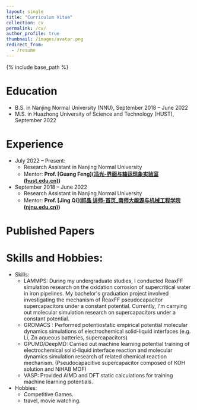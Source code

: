 ```yaml
---
layout: single
title: "Curriculum Vitae"
collection: cv
permalink: /cv/
author_profile: true
thumbnail: /images/avatar.png
redirect_from:
  - /resume
---
```


{% include base_path %}

Education
======
* B.S. in Nanjing Normal University (NNU), September 2018 – June 2022
* M.S. in Huazhong University of Science and Technology (HUST), September 2022

Experience
======
* July 2022 – Present:
  * Research Assistant in Nanjing Normal University
  * Mentor: **Prof. [Guang Feng]([冯光-界面与输运现象实验室 (hust.edu.cn)](http://itp.energy.hust.edu.cn/info/1003/1024.htm))**
* September 2018 – June 2022
  * Research Assistant in Nanjing Normal University
  * Mentor: **Prof. [Jing Qi]([祁晶 讲师-首页_南师大能源与机械工程学院 (njnu.edu.cn)](http://energy.njnu.edu.cn/info/1204/7387.htm))**


Published Papers
======







Skills and Hobbies:
======
* Skills:
	* LAMMPS: During my undergraduate studies, I conducted ReaxFF simulation research on the oxidation corrosion of supercritical water in iron pipelines. My bachelor's graduation project involved investigating the mechanism of ReaxFF pseudocapacitor supercapacitors under a constant potential. Currently, I'm carrying out molecular simulation research on supercapacitors under a constant potential.
	* GROMACS : Performed potentiostatic empirical potential molecular dynamics simulations of electrochemical solid-liquid interfaces (e.g. Li, Zn aqueous batteries, supercapacitors)
	* GPUMD/DeepMD: Carried out  machine learning potential training of electrochemical solid-liquid interface reaction and molecular dynamics simulation research of related chemical reaction mechanism. (Pseudocapacitive supercapacitor composed of KOH solution and NiHAB MOF)
	* VASP: Provided AIMD and DFT static calculations for training machine learning potentials.
* Hobbies:
	* Competitive Games.
	* travel, movie watching.
